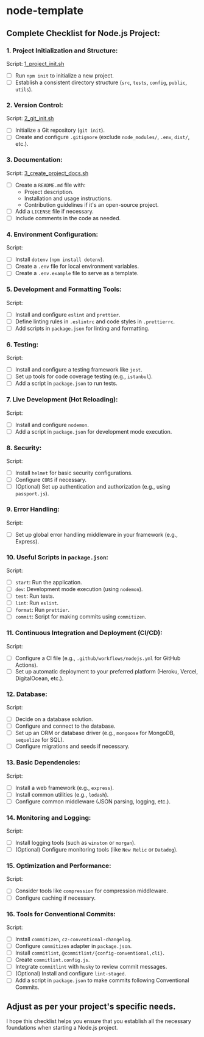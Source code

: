 # node-template

## Complete Checklist for Node.js Project:

### 1. Project Initialization and Structure: 
  Script: [1_project_init.sh](scripts/1_project_init.sh)
  
  - [ ] Run `npm init` to initialize a new project.
  - [ ] Establish a consistent directory structure (`src`, `tests`, `config`, `public`, `utils`).

### 2. Version Control: 
  Script: [2_git_init.sh](scripts/2_git_init.sh)
  
  - [ ] Initialize a Git repository (`git init`).
  - [ ] Create and configure `.gitignore` (exclude `node_modules/`, `.env`, `dist/`, etc.).

### 3. Documentation: 
  Script: [3_create_project_docs.sh](scripts/3_create_project_docs.sh)
  
  - [ ] Create a `README.md` file with:
    - Project description.
    - Installation and usage instructions.
    - Contribution guidelines if it's an open-source project.
  - [ ] Add a `LICENSE` file if necessary.
  - [ ] Include comments in the code as needed.

### 4. Environment Configuration:
  Script: 
  
  - [ ] Install `dotenv` (`npm install dotenv`).
  - [ ] Create a `.env` file for local environment variables.
  - [ ] Create a `.env.example` file to serve as a template.

### 5. Development and Formatting Tools:
  Script: 
  
  - [ ] Install and configure `eslint` and `prettier`.
  - [ ] Define linting rules in `.eslintrc` and code styles in `.prettierrc`.
  - [ ] Add scripts in `package.json` for linting and formatting.

### 6. Testing:
  Script: 
  
  - [ ] Install and configure a testing framework like `jest`.
  - [ ] Set up tools for code coverage testing (e.g., `istanbul`).
  - [ ] Add a script in `package.json` to run tests.

### 7. Live Development (Hot Reloading):
  Script: 
  
  - [ ] Install and configure `nodemon`.
  - [ ] Add a script in `package.json` for development mode execution.

### 8. Security:
  Script: 
  
  - [ ] Install `helmet` for basic security configurations.
  - [ ] Configure `CORS` if necessary.
  - [ ] (Optional) Set up authentication and authorization (e.g., using `passport.js`).

### 9. Error Handling:
  Script: 
  
  - [ ] Set up global error handling middleware in your framework (e.g., Express).

### 10. Useful Scripts in `package.json`:
  Script: 
  
  - [ ] `start`: Run the application.
  - [ ] `dev`: Development mode execution (using `nodemon`).
  - [ ] `test`: Run tests.
  - [ ] `lint`: Run `eslint`.
  - [ ] `format`: Run `prettier`.
  - [ ] `commit`: Script for making commits using `commitizen`.

### 11. Continuous Integration and Deployment (CI/CD):
  Script: 
  
  - [ ] Configure a CI file (e.g., `.github/workflows/nodejs.yml` for GitHub Actions).
  - [ ] Set up automatic deployment to your preferred platform (Heroku, Vercel, DigitalOcean, etc.).

### 12. Database:
  Script: 
  
  - [ ] Decide on a database solution.
  - [ ] Configure and connect to the database.
  - [ ] Set up an ORM or database driver (e.g., `mongoose` for MongoDB, `sequelize` for SQL).
  - [ ] Configure migrations and seeds if necessary.

### 13. Basic Dependencies:
  Script: 
  
  - [ ] Install a web framework (e.g., `express`).
  - [ ] Install common utilities (e.g., `lodash`).
  - [ ] Configure common middleware (JSON parsing, logging, etc.).

### 14. Monitoring and Logging:
  Script: 
  
  - [ ] Install logging tools (such as `winston` or `morgan`).
  - [ ] (Optional) Configure monitoring tools (like `New Relic` or `Datadog`).

### 15. Optimization and Performance:
  Script: 
  
  - [ ] Consider tools like `compression` for compression middleware.
  - [ ] Configure caching if necessary.

### 16. Tools for Conventional Commits:
  Script: 
  
  - [ ] Install `commitizen`, `cz-conventional-changelog`.
  - [ ] Configure `commitizen` adapter in `package.json`.
  - [ ] Install `commitlint`, `@commitlint/{config-conventional,cli}`.
  - [ ] Create `commitlint.config.js`.
  - [ ] Integrate `commitlint` with `husky` to review commit messages.
  - [ ] (Optional) Install and configure `lint-staged`.
  - [ ] Add a script in `package.json` to make commits following Conventional Commits.

## Adjust as per your project's specific needs.

I hope this checklist helps you ensure that you establish all the necessary foundations when starting a Node.js project.
